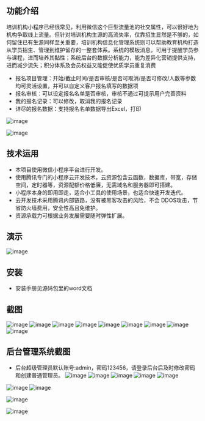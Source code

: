 ## 功能介绍 
培训机构小程序已经很常见，利用微信这个巨型流量池的社交属性，可以很好地为机构争取线上流量。但针对培训机构生源的高流失率，仅靠招生显然是不够的，如何留住已有生源同样至关重要，培训机构信息化管理系统则可以帮助教育机构打造从学员招生、管理到维护留存的一整套体系。系统的模板消息，可用于提醒学员参与课程，进而培养其黏性；系统后台的数据分析能力，能为差异化营销提供支持，进而减少流失；积分体系及会员权益又能促使优质学员重复消费

- 报名项目管理：开始/截止时间/是否审核/是否可取消/是否可修改/人数等参数均可灵活设置，并可以自定义客户报名填写的数据项
- 报名审核：可以设定报名名单是否审核，审核不通过可提示用户完善资料
- 我的报名记录：可以修改，取消我的报名记录
- 详尽的报名数据：支持报名名单数据导出Excel，打印


![image](https://user-images.githubusercontent.com/116468331/197366444-f980780d-c7e8-43aa-9c3f-8fa00ce1e32c.png)
 
![image](https://user-images.githubusercontent.com/116468331/197366446-0282d4b7-cd91-4629-be19-12b841b6f405.png)

## 技术运用
- 本项目使用微信小程序平台进行开发。
- 使用腾讯专门的小程序云开发技术，云资源包含云函数，数据库，带宽，存储空间，定时器等，资源配额价格低廉，无需域名和服务器即可搭建。
- 小程序本身的即用即走，适合小工具的使用场景，也适合快速开发迭代。
- 云开发技术采用腾讯内部链路，没有被黑客攻击的风险，不会 DDOS攻击，节省防火墙费用，安全性高且免维护。
- 资源承载力可根据业务发展需要随时弹性扩展。  


 



## 演示 
![image](https://user-images.githubusercontent.com/116468331/197366449-0efc78d2-2069-4c38-b232-1e97a2698b8a.png)

## 安装

- 安装手册见源码包里的word文档




## 截图
 ![image](https://user-images.githubusercontent.com/116468331/197366454-63cc5bbb-11e5-4719-b89f-98c9a584fed2.png)
![image](https://user-images.githubusercontent.com/116468331/197366455-f5b8f72e-e475-4f1d-ae7b-043389491245.png)
![image](https://user-images.githubusercontent.com/116468331/197366456-aada17af-a65b-4c01-be42-2c75e6cae863.png)
![image](https://user-images.githubusercontent.com/116468331/197366459-7827451c-63fe-4b2d-8c12-c3dd97316c54.png)
![image](https://user-images.githubusercontent.com/116468331/197366462-9158e85d-ab5a-4a44-9e91-244567a11d66.png)
![image](https://user-images.githubusercontent.com/116468331/197366463-95e48f6c-bba3-4524-acdc-978c0ce10ee4.png)
![image](https://user-images.githubusercontent.com/116468331/197366466-1f669fbc-1deb-4312-9f47-8f3ca42ad61a.png)
![image](https://user-images.githubusercontent.com/116468331/197366467-e554fb20-6f92-461e-9cf7-ca7cbc759d0f.png)
![image](https://user-images.githubusercontent.com/116468331/197366468-a31aee52-2f20-4426-9fe9-9028fa6dd85c.png)


## 后台管理系统截图 
- 后台超级管理员默认账号:admin，密码123456，请登录后台后及时修改密码和创建普通管理员。
![image](https://user-images.githubusercontent.com/116468331/197366469-bb44d9d4-6bbc-482c-a55e-858c7d22ef76.png)
![image](https://user-images.githubusercontent.com/116468331/197366473-3090b679-d42f-4e62-a085-658b0d09f34b.png)
![image](https://user-images.githubusercontent.com/116468331/197366476-e38179be-7836-4d52-ab2a-4f58172c830b.png)
![image](https://user-images.githubusercontent.com/116468331/197366477-b769e387-a1e9-4961-ad15-1a93848d7e6e.png)
![image](https://user-images.githubusercontent.com/116468331/197366478-5567dc26-7c84-480a-bc19-c59e697d8011.png)

![image](https://user-images.githubusercontent.com/116468331/197366479-655538f5-91c8-472b-b7d3-b49aadd8eac6.png)
![image](https://user-images.githubusercontent.com/116468331/197366480-eaacf8a1-01d0-4b5d-a9d8-617fb8da273a.png)

 ![image](https://user-images.githubusercontent.com/116468331/197366482-bad26528-d60e-4c46-af97-428eb73c978d.png)

![image](https://user-images.githubusercontent.com/116468331/197366483-0504ced3-9a14-426c-8422-575991fc893f.png)

